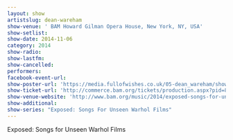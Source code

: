 ```yaml
---
layout: show
artistslug: dean-wareham
show-venue: ' BAM Howard Gilman Opera House, New York, NY, USA'
show-setlist:
show-date: 2014-11-06
category: 2014
show-radio:
show-lastfm:
show-cancelled:
performers:
facebook-event-url:
show-poster-url: 'https://media.fullofwishes.co.uk/05-dean_wareham/show_assets/2014-11-06/20141106-dean-wareham-unseen-warhol.jpg'
show-ticket-url: 'http://commerce.bam.org/tickets/production.aspx?pid=8929'
show-venue-website: 'http://www.bam.org/music/2014/exposed-songs-for-unseen-warhol-films'
show-additional:
show-series: "Exposed: Songs For Unseen Warhol Films"
---
```

Exposed: Songs for Unseen Warhol Films

